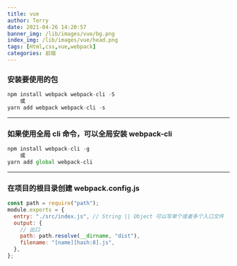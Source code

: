 ```yaml
---
title: vue
author: Terry
date: 2021-04-26 14:20:57
banner_img: /lib/images/vue/bg.png
index_img: /lib/images/vue/head.png
tags: [Html,css,vue,webpack]
categories: 前端
---
```



### 安装要使用的包

```js
npm install webpack webpack-cli -S
	或
yarn add webpack webpack-cli -s
```

---

### 如果使用全局 cli 命令，可以全局安装 webpack-cli

```js
npm install webpack-cli -g
    或
yarn add global webpack-cli
```

---

### 在项目的根目录创建 webpack.config.js

```js
const path = require("path");
module.exports = {
  entry: "./src/index.js", // String || Object 可以写单个或者多个入口文件
  output: {
    // 出口
    path: path.resolve(__dirname, "dist"),
    filename: "[name][hash:8].js",
  },
};
```
